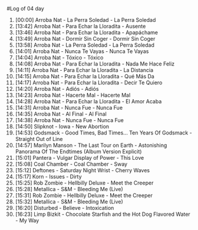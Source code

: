 #Log of 04 day

1. [00:00] Arroba Nat - La Perra Soledad - La Perra Soledad
1. [13:42] Arroba Nat - Para Echar la Lloradita - Ausente
1. [13:46] Arroba Nat - Para Echar la Lloradita - Apapáchame
1. [13:49] Arroba Nat - Dormir Sin Coger - Dormir Sin Coger
1. [13:58] Arroba Nat - La Perra Soledad - La Perra Soledad
1. [14:01] Arroba Nat - Nunca Te Vayas - Nunca Te Vayas
1. [14:04] Arroba Nat - Tóxico - Tóxico
1. [14:08] Arroba Nat - Para Echar la Lloradita - Nada Me Hace Feliz
1. [14:11] Arroba Nat - Para Echar la Lloradita - La Distancia
1. [14:15] Arroba Nat - Para Echar la Lloradita - Qué Más Da
1. [14:17] Arroba Nat - Para Echar la Lloradita - Decir Te Quiero
1. [14:20] Arroba Nat - Adiós - Adiós
1. [14:23] Arroba Nat - Hacerte Mal - Hacerte Mal
1. [14:28] Arroba Nat - Para Echar la Lloradita - El Amor Acaba
1. [14:31] Arroba Nat - Nunca Fue - Nunca Fue
1. [14:35] Arroba Nat - Al Final - Al Final
1. [14:38] Arroba Nat - Nunca Fue - Nunca Fue
1. [14:50] Slipknot - Iowa - New Abortion
1. [14:53] Godsmack - Good Times, Bad Times... Ten Years Of Godsmack - Straight Out of Line
1. [14:57] Marilyn Manson - The Last Tour on Earth - Astonishing Panorama Of The Endtimes (Album Version Explicit)
1. [15:01] Pantera - Vulgar Display of Power - This Love
1. [15:08] Coal Chamber - Coal Chamber - Sway
1. [15:12] Deftones - Saturday Night Wrist - Cherry Waves
1. [15:17] Korn - Issues - Dirty
1. [15:25] Rob Zombie - Hellbilly Deluxe - Meet the Creeper
1. [15:28] Metallica - S&M - Bleeding Me (Live)
1. [15:31] Rob Zombie - Hellbilly Deluxe - Meet the Creeper
1. [15:32] Metallica - S&M - Bleeding Me (Live)
1. [16:20] Disturbed - Believe - Intoxication
1. [16:23] Limp Bizkit - Chocolate Starfish and the Hot Dog Flavored Water - My Way
